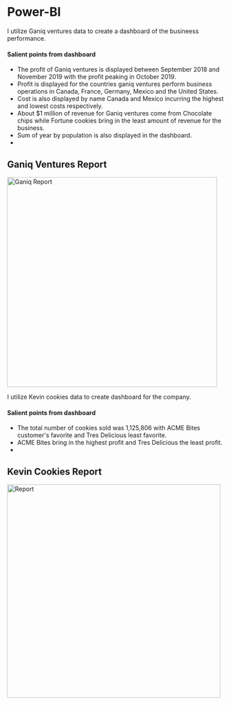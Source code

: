 # Power-BI


I utilize Ganiq ventures data to create a dashboard of the busineess performance.
#### Salient points from dashboard
- The profit of Ganiq ventures is displayed between September 2018 and November 2019 with the profit peaking in October 2019.
- Profit is displayed for the countries ganiq ventures perform business operations in Canada, France, Germany, Mexico and the United States.
- Cost is also displayed by name Canada and Mexico incurring the highest and lowest costs respectively.
- About $1 million of revenue for Ganiq ventures come from Chocolate chips while Fortune cookies bring in the least amount of revenue for the business.
- Sum of year by population is also displayed in the dashboard.
- 
## Ganiq Ventures Report

<img width="488" alt="Ganiq Report" src="https://user-images.githubusercontent.com/121463568/209586516-9b182eb3-d7fd-44c7-8ce2-1571da14d4c3.png">

I utilize Kevin cookies data to create dashboard for the company.
#### Salient points from dashboard
- The total number of cookies sold was 1,125,806 with ACME Bites customer's favorite and Tres Delicious least favorite.
- ACME Bites bring in the highest profit and Tres Delicious the least profit.
- 
## Kevin Cookies Report

<img width="496" alt="Report" src="https://user-images.githubusercontent.com/121463568/209586539-a0ce3df3-b285-4a2e-ac3d-e94ff8970787.png">
